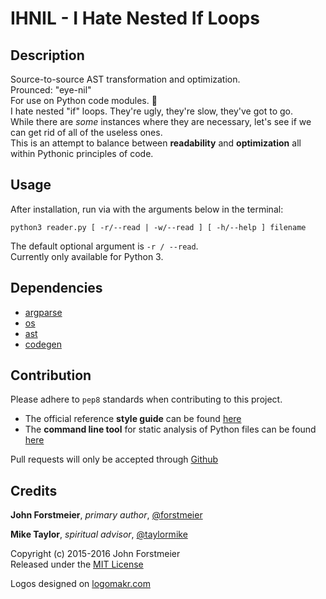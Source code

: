 # IHNIL - I Hate Nested If Loops

## Description

Source-to-source AST transformation and optimization.  
Prounced: "eye-nil"  
For use on Python code modules. :snake:  
I hate nested "if" loops. They're ugly, they're slow, they've got to go.  
While there are *some* instances where they are necessary, let's see if we  
can get rid of all of the useless ones.  
This is an attempt to balance between **readability** and **optimization** all  
within Pythonic principles of code.  

## Usage

After installation, run via with the arguments below in the terminal:  

```
python3 reader.py [ -r/--read | -w/--read ] [ -h/--help ] filename  
```  

The default optional argument is ` -r / --read `.  
Currently only available for Python 3.  

## Dependencies

- [argparse](https://docs.python.org/3.4/library/argparse.html#module-argparse)
- [os](https://docs.python.org/3.4/library/os.html#module-os)
- [ast](https://docs.python.org/3.4/library/ast.html)
- [codegen](https://github.com/andreif/codegen)

## Contribution

Please adhere to ` pep8 ` standards when contributing to this project.  
- The official reference **style guide** can be found [here](https://www.python.org/dev/peps/pep-0008/)  
- The **command line tool** for static analysis of Python files can be found [here](https://pypi.python.org/pypi/pep8)  

Pull requests will only be accepted through [Github](https://github.com/)  

## Credits

**John Forstmeier**, *primary author*, [@forstmeier](https://github.com/forstmeier)  

**Mike Taylor**, *spiritual advisor*, [@taylormike](https://github.com/taylormike)  

Copyright (c) 2015-2016 John Forstmeier  
Released under the [MIT License](https://github.com/forstmeier/pythonistics/blob/master/LICENSE.txt)  

Logos designed on [logomakr.com](http://logomakr.com/)  
